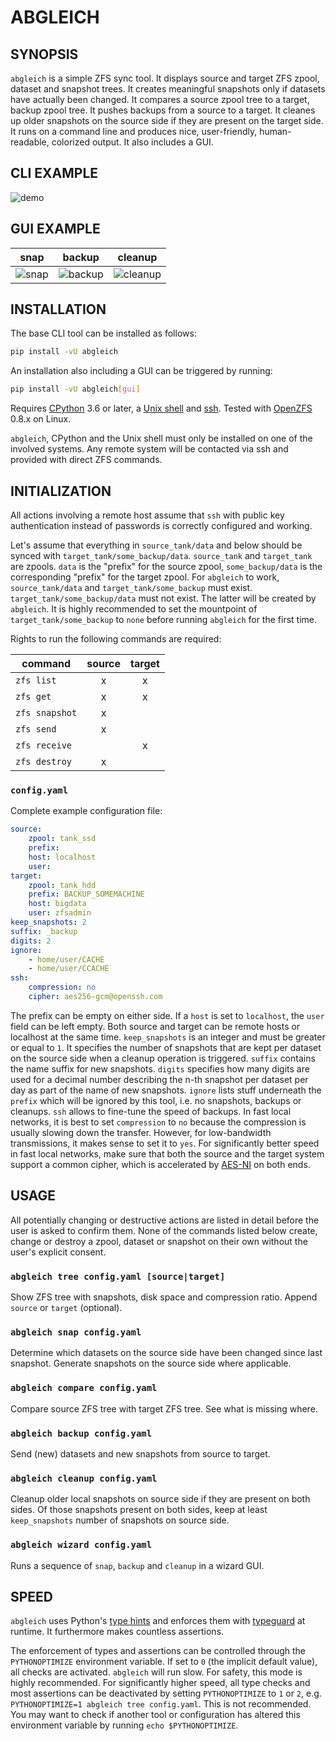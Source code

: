 # ABGLEICH

## SYNOPSIS

`abgleich` is a simple ZFS sync tool. It displays source and target ZFS zpool, dataset and snapshot trees. It creates meaningful snapshots only if datasets have actually been changed. It compares a source zpool tree to a target, backup zpool tree. It pushes backups from a source to a target. It cleanes up older snapshots on the source side if they are present on the target side. It runs on a command line and produces nice, user-friendly, human-readable, colorized output. It also includes a GUI.

## CLI EXAMPLE

![demo](https://github.com/pleiszenburg/abgleich/blob/master/docs/demo.png?raw=true "demo")

## GUI EXAMPLE

| snap | backup | cleanup |
|:----:|:------:|:-------:|
|  ![snap](https://github.com/pleiszenburg/abgleich/blob/develop/docs/demo_gui01.png?raw=true "snap")  |  ![backup](https://github.com/pleiszenburg/abgleich/blob/develop/docs/demo_gui02.png?raw=true "backup")  |  ![cleanup](https://github.com/pleiszenburg/abgleich/blob/develop/docs/demo_gui03.png?raw=true "cleanup")  |

## INSTALLATION

The base CLI tool can be installed as follows:

```bash
pip install -vU abgleich
```

An installation also including a GUI can be triggered by running:

```bash
pip install -vU abgleich[gui]
```

Requires [CPython](https://en.wikipedia.org/wiki/CPython) 3.6 or later, a [Unix shell](https://en.wikipedia.org/wiki/Unix_shell) and [ssh](https://en.wikipedia.org/wiki/Secure_Shell). Tested with [OpenZFS](https://en.wikipedia.org/wiki/OpenZFS) 0.8.x on Linux.

`abgleich`, CPython and the Unix shell must only be installed on one of the involved systems. Any remote system will be contacted via ssh and provided with direct ZFS commands.

## INITIALIZATION

All actions involving a remote host assume that `ssh` with public key authentication instead of passwords is correctly configured and working.

Let's assume that everything in `source_tank/data` and below should be synced with `target_tank/some_backup/data`. `source_tank` and `target_tank` are zpools. `data` is the "prefix" for the source zpool, `some_backup/data` is the corresponding "prefix" for the target zpool. For `abgleich` to work, `source_tank/data` and `target_tank/some_backup` must exist. `target_tank/some_backup/data` must not exist. The latter will be created by `abgleich`. It is highly recommended to set the mountpoint of `target_tank/some_backup` to `none` before running `abgleich` for the first time.

Rights to run the following commands are required:

| command        | source | target |
|----------------|:------:|:------:|
| `zfs list`     |    x   |    x   |
| `zfs get`      |    x   |    x   |
| `zfs snapshot` |    x   |        |
| `zfs send`     |    x   |        |
| `zfs receive`  |        |    x   |
| `zfs destroy`  |    x   |        |

### `config.yaml`

Complete example configuration file:

```yaml
source:
    zpool: tank_ssd
    prefix:
    host: localhost
    user:
target:
    zpool: tank_hdd
    prefix: BACKUP_SOMEMACHINE
    host: bigdata
    user: zfsadmin
keep_snapshots: 2
suffix: _backup
digits: 2
ignore:
    - home/user/CACHE
    - home/user/CCACHE
ssh:
    compression: no
    cipher: aes256-gcm@openssh.com
```

The prefix can be empty on either side. If a `host` is set to `localhost`, the `user` field can be left empty. Both source and target can be remote hosts or localhost at the same time. `keep_snapshots` is an integer and must be greater or equal to `1`. It specifies the number of snapshots that are kept per dataset on the source side when a cleanup operation is triggered. `suffix` contains the name suffix for new snapshots. `digits` specifies how many digits are used for a decimal number describing the n-th snapshot per dataset per day as part of the name of new snapshots. `ignore` lists stuff underneath the `prefix` which will be ignored by this tool, i.e. no snapshots, backups or cleanups. `ssh` allows to fine-tune the speed of backups. In fast local networks, it is best to set `compression` to `no` because the compression is usually slowing down the transfer. However, for low-bandwidth transmissions, it makes sense to set it to `yes`. For significantly better speed in fast local networks, make sure that both the source and the target system support a common cipher, which is accelerated by [AES-NI](https://en.wikipedia.org/wiki/AES_instruction_set) on both ends.

## USAGE

All potentially changing or destructive actions are listed in detail before the user is asked to confirm them. None of the commands listed below create, change or destroy a zpool, dataset or snapshot on their own without the user's explicit consent.

### `abgleich tree config.yaml [source|target]`

Show ZFS tree with snapshots, disk space and compression ratio. Append `source` or `target` (optional).

### `abgleich snap config.yaml`

Determine which datasets on the source side have been changed since last snapshot. Generate snapshots on the source side where applicable.

### `abgleich compare config.yaml`

Compare source ZFS tree with target ZFS tree. See what is missing where.

### `abgleich backup config.yaml`

Send (new) datasets and new snapshots from source to target.

### `abgleich cleanup config.yaml`

Cleanup older local snapshots on source side if they are present on both sides. Of those snapshots present on both sides, keep at least `keep_snapshots` number of snapshots on source side.

### `abgleich wizard config.yaml`

Runs a sequence of `snap`, `backup` and `cleanup` in a wizard GUI.

## SPEED

`abgleich` uses Python's [type hints](https://docs.python.org/3/library/typing.html) and enforces them with [typeguard](https://github.com/agronholm/typeguard) at runtime. It furthermore makes countless assertions.

The enforcement of types and assertions can be controlled through the `PYTHONOPTIMIZE` environment variable. If set to `0` (the implicit default value), all checks are activated. `abgleich` will run slow. For safety, this mode is highly recommended. For significantly higher speed, all type checks and most assertions can be deactivated by setting `PYTHONOPTIMIZE` to `1` or `2`, e.g. `PYTHONOPTIMIZE=1 abgleich tree config.yaml`. This is not recommended. You may want to check if another tool or configuration has altered this environment variable by running `echo $PYTHONOPTIMIZE`.
